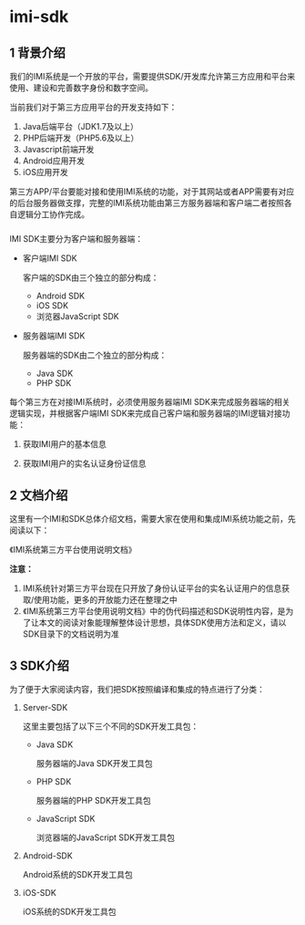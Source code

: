 # imi-sdk
## 1 背景介绍

我们的IMI系统是一个开放的平台，需要提供SDK/开发库允许第三方应用和平台来使用、建设和完善数字身份和数字空间。



当前我们对于第三方应用平台的开发支持如下：

1.  Java后端平台（JDK1.7及以上）
2. PHP后端开发（PHP5.6及以上）
3.  Javascript前端开发
4. Android应用开发
5. iOS应用开发

第三方APP/平台要能对接和使用IMI系统的功能，对于其网站或者APP需要有对应的后台服务器做支撑，完整的IMI系统功能由第三方服务器端和客户端二者按照各自逻辑分工协作完成。

##### 

IMI SDK主要分为客户端和服务器端：

- 客户端IMI SDK

  客户端的SDK由三个独立的部分构成：

  - Android SDK
  - iOS SDK
  - 浏览器JavaScript SDK

- 服务器端IMI SDK

  服务器端的SDK由二个独立的部分构成：

  - Java SDK
  - PHP SDK



每个第三方在对接IMI系统时，必须使用服务器端IMI SDK来完成服务器端的相关逻辑实现，并根据客户端IMI SDK来完成自己客户端和服务器端的IMI逻辑对接功能：

1. 获取IMI用户的基本信息

2. 获取IMI用户的实名认证身份证信息



## 2 文档介绍

这里有一个IMI和SDK总体介绍文档，需要大家在使用和集成IMI系统功能之前，先阅读以下：

《IMI系统第三方平台使用说明文档》



**注意：**

1. IMI系统针对第三方平台现在只开放了身份认证平台的实名认证用户的信息获取/使用功能，更多的开放能力还在整理之中
2. 《IMI系统第三方平台使用说明文档》中的伪代码描述和SDK说明性内容，是为了让本文的阅读对象能理解整体设计思想，具体SDK使用方法和定义，请以SDK目录下的文档说明为准



## 3 SDK介绍

为了便于大家阅读内容，我们把SDK按照编译和集成的特点进行了分类：

1. Server-SDK

   这里主要包括了以下三个不同的SDK开发工具包：

   - Java SDK

     服务器端的Java SDK开发工具包

   - PHP SDK

     服务器端的PHP SDK开发工具包

   - JavaScript SDK

     浏览器端的JavaScript SDK开发工具包

2. Android-SDK

   Android系统的SDK开发工具包

3. iOS-SDK

   iOS系统的SDK开发工具包
